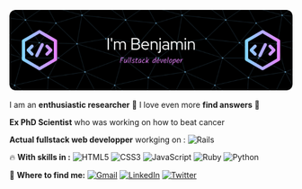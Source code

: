 ![Header](./github-header-image.png)



I am an **enthusiastic researcher** 🔬
I love even more **find answers** 🎉



**Ex PhD Scientist** who was working on how to beat cancer

**Actual fullstack web developper** workging on :
![Rails](https://img.shields.io/badge/rails-%23CC0000.svg?style=for-the-badge&logo=ruby-on-rails&logoColor=white)



🔥 **With skills in :**
![HTML5](https://img.shields.io/badge/html5-%23E34F26.svg?style=for-the-badge&logo=html5&logoColor=white)
![CSS3](https://img.shields.io/badge/css3-%231572B6.svg?style=for-the-badge&logo=css3&logoColor=white)
![JavaScript](https://img.shields.io/badge/javascript-%23323330.svg?style=for-the-badge&logo=javascript&logoColor=%23F7DF1E)
![Ruby](https://img.shields.io/badge/ruby-%23CC342D.svg?style=for-the-badge&logo=ruby&logoColor=white)
![Python](https://img.shields.io/badge/python-3670A0?style=for-the-badge&logo=python&logoColor=ffdd54)



🔎 **Where to find me:**
[![Gmail](https://img.shields.io/badge/Gmail-D14836?style=for-the-badge&logo=gmail&logoColor=white)](mailto:benjamin.liet.dev@gmail.com)
[![LinkedIn](https://img.shields.io/badge/linkedin-%230077B5.svg?style=for-the-badge&logo=linkedin&logoColor=white)](https://www.linkedin.com/in/benjamin-liet-b1a58a5b/)
[![Twitter](https://img.shields.io/badge/Twitter-%231DA1F2.svg?style=for-the-badge&logo=Twitter&logoColor=white)](https://twitter.com/LietBenjamin)

<!--
**Benjaliette/Benjaliette** is a ✨ _special_ ✨ repository because its `README.md` (this file) appears on your GitHub profile.

Here are some ideas to get you started:

- 🔭 I’m currently working on ...
- 🌱 I’m currently learning ...
- 👯 I’m looking to collaborate on ...
- 🤔 I’m looking for help with ...
- 💬 Ask me about ...
- 📫 How to reach me: ...
- 😄 Pronouns: ...
- ⚡ Fun fact: ...
-->
